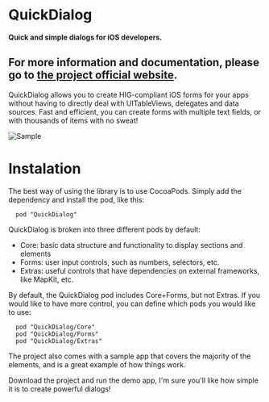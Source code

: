 # QuickDialog

**Quick and simple dialogs for iOS developers.**

## For more information and documentation, please go to [the project official website](http://escoz.com/open-source/quickdialog).

QuickDialog allows you to create HIG-compliant iOS forms for your apps  without having to directly deal with UITableViews, delegates and data sources. Fast and efficient, you can create forms with multiple text fields, or with thousands of items with no sweat!

![Sample](https://github.com/escoz/QuickDialog/raw/master/other/quickdialog.png "Sample")

# Instalation

The best way of using the library is to use CocoaPods. Simply add the dependency and install the pod, like this:

```
  pod "QuickDialog"
```

QuickDialog is broken into three different pods by default:

* Core: basic data structure and functionality to display sections and elements
* Forms: user input controls, such as numbers, selectors, etc.
* Extras: useful controls that have dependencies on external frameworks, like MapKit, etc.

By default, the QuickDialog pod includes Core+Forms, but not Extras. If you would like to have more control, you can define which pods you would like to use:

```
  pod "QuickDialog/Core"
  pod "QuickDialog/Forms"
  pod "QuickDialog/Extras"
```

The project also comes with a sample app that covers the majority of the elements, and is a great example of how things work.

Download the project and run the demo app, I'm sure you'll like how simple it is to create powerful dialogs!

